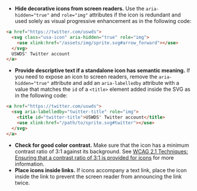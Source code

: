 - **Hide decorative icons from screen readers.** Use the `aria-hidden="true"` and `role="img"` attributes if the icon is redundant and used solely as visual progressive enhancement as in the following code:
```html
<a href="https://twitter.com/uswds">
  <svg class="usa-icon" aria-hidden="true" role="img">
    <use xlink:href="/assets/img/sprite.svg#arrow_forward"></use>
  </svg>
  USWDS' Twitter account
</a>
```
- **Provide descriptive text if a standalone icon has semantic meaning.** If you need to expose an icon to screen readers, remove the `aria-hidden="true"` attribute and add an `aria-labelledby` attribute with a value that matches the `id` of a `<title>` element added inside the SVG as in the following code:
```html
<a href="https://twitter.com/uswds">
  <svg aria-labelledby="twitter-title" role="img">
    <title id="twitter-title">USWDS' Twitter account</title>
    <use xlink:href="/path/to/sprite.svg#twitter"></use>
  </svg>
</a>
```
- **Check for good color contrast.** Make sure that the icon has a minimum contrast ratio of 3:1 against its background. See [WCAG 2.1 Techniques: Ensuring that a contrast ratio of 3:1 is provided for icons](https://www.w3.org/WAI/WCAG21/Techniques/general/G207) for more information.
- **Place icons inside links.** If icons accompany a text link, place the icon inside the link to prevent the screen reader from announcing the link twice.
